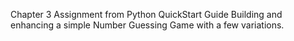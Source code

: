 Chapter 3 Assignment from Python QuickStart Guide
Building and enhancing a simple Number Guessing Game with a few variations. 
